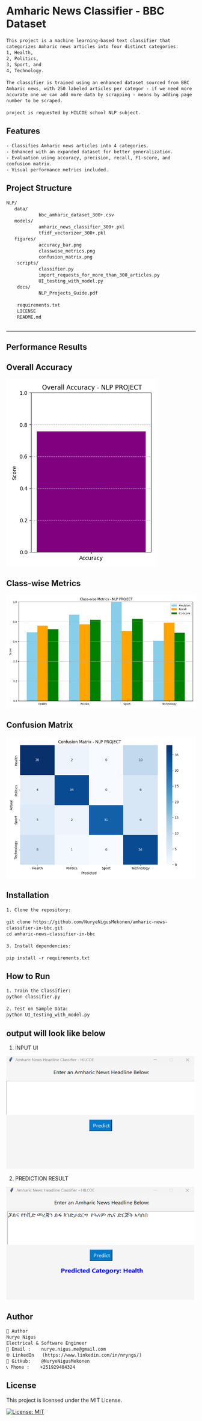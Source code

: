 # Amharic News Classifier - BBC Dataset
```
This project is a machine learning-based text classifier that categorizes Amharic news articles into four distinct categories: 
1, Health,
2, Politics,
3, Sport, and
4, Technology.

The classifier is trained using an enhanced dataset sourced from BBC Amharic news, with 250 labeled articles per categor - if we need more accurate one we can add more data by scrapping - means by adding page
number to be scraped.

project is requested by HILCOE school NLP subject.
```
##  Features
```
- Classifies Amharic news articles into 4 categories.
- Enhanced with an expanded dataset for better generalization.
- Evaluation using accuracy, precision, recall, F1-score, and confusion matrix.
- Visual performance metrics included.
```
##  Project Structure
```
NLP/
   data/
            bbc_amharic_dataset_300+.csv     
   models/
            amharic_news_classifier_300+.pkl 
            tfidf_vectorizer_300+.pkl        
   figures/
            accuracy_bar.png                
            classwise_metrics.png            
            confusion_matrix.png            
    scripts/
            classifier.py                    
            import_requests_for_more_than_300_articles.py 
            UI_testing_with_model.py         
    docs/
            NLP_Projects_Guide.pdf          

    requirements.txt                     
    LICENSE                              
    README.md                     


```
---

##  Performance Results

##  Overall Accuracy

![Accuracy](figures/accuracy_bar.png)

##  Class-wise Metrics

![Class Metrics](figures/classwise_metrics.png)

##  Confusion Matrix

![Confusion Matrix](figures/confusion_matrix.png)

##  Installation
```
1. Clone the repository:

git clone https://github.com/NuryeNigusMekonen/amharic-news-classifier-in-bbc.git
cd amharic-news-classifier-in-bbc

3. Install dependencies:

pip install -r requirements.txt
```
##  How to Run
```
1. Train the Classifier:
python classifier.py

2. Test on Sample Data:
python UI_testing_with_model.py
```
## output will look like below
1. INPUT UI  
<img src="figures/UI_for_input.png" width="500" height="300" />

2. PREDICTION RESULT  
<img src="figures/pediction_result.png" width="500" height="300" />


##  Author
```
👤 Author
Nurye Nigus
Electrical & Software Engineer
📧 Email :    nurye.nigus.me@gmail.com
🌐 LinkedIn   (https://www.linkedin.com/in/nryngs/)
🐙 GitHub:    @NuryeNigusMekonen
📞 Phone :    +251929404324

```
##  License

This project is licensed under the MIT License.

[![License: MIT](https://img.shields.io/badge/License-MIT-blue.svg)](LICENSE)
